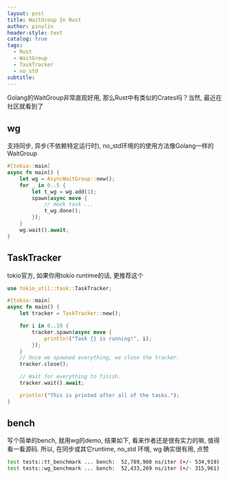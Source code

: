 ```yaml
---
layout: post
title: WaitGroup In Rust
author: pinylin
header-style: text
catalog: true
tags:
  - Rust
  - WaitGroup
  - TaskTracker
  - no_std
subtitle:
---
```

Golang的WaitGroup非常直观好用, 那么Rust中有类似的Crates吗？当然, 最近在社区就看到了

## wg

支持同步, 异步(不依赖特定运行时), no_std环境的的使用方法像Golang一样的WaitGroup
```rust
#[tokio::main]
async fn main() {
    let wg = AsyncWaitGroup::new();
    for _ in 0..5 {
        let t_wg = wg.add(1);
        spawn(async move {
            // mock task ...
            t_wg.done();
        });
    }
    wg.wait().await;
}
```

## TaskTracker

tokio官方, 如果你用tokio runtime的话, 更推荐这个
```rust
use tokio_util::task::TaskTracker;

#[tokio::main]
async fn main() {
    let tracker = TaskTracker::new();

    for i in 0..10 {
        tracker.spawn(async move {
            println!("Task {} is running!", i);
        });
    }
    // Once we spawned everything, we close the tracker.
    tracker.close();

    // Wait for everything to finish.
    tracker.wait().await;

    println!("This is printed after all of the tasks.");
}
```

## bench
写个简单的bench, 就用wg的demo, 结果如下, 看来作者还是很有实力的嘛, 值得看一看源码. 
所以, 在同步或其它runtime, no_std 环境, wg 确实很有用, 点赞

```sh
test tests::tt_benchmark ... bench:  52,789,960 ns/iter (+/- 534,919)
test tests::wg_benchmark ... bench:  52,433,269 ns/iter (+/- 315,961)
```


